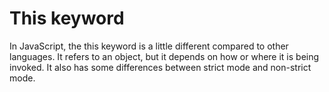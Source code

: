 # This keyword
In JavaScript, the this keyword is a little different compared to other languages. It refers to an object, but it depends on how or where it is being invoked. It also has some differences between strict mode and non-strict mode.